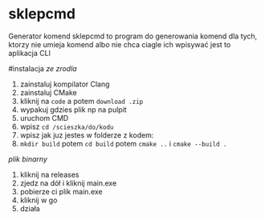 # sklepcmd
Generator komend sklepcmd to program do generowania komend dla tych, ktorzy nie umieja komend albo nie chca ciagle ich wpisywać
jest to aplikacja CLI

#instalacja
*ze zrodla*
1. zainstaluj kompilator Clang
2. zainstaluj CMake
3. kliknij na `code` a potem `download .zip`
4. wypakuj gdzies plik np na pulpit
5. uruchom CMD
6. wpisz `cd /scieszka/do/kodu`
7. wpisz jak juz jestes w folderze z kodem:
8. `mkdir build` potem `cd build` potem `cmake ..` i `cmake --build .`

*plik binarny*
1. kliknij na releases
2. zjedz na dół i kliknij main.exe
3. pobierze ci plik main.exe
4. kliknij w go
5. działa
